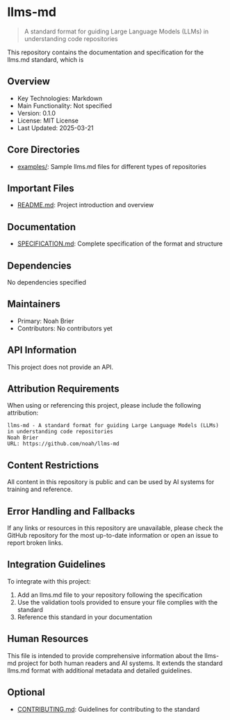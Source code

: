 # llms-md

> A standard format for guiding Large Language Models (LLMs) in understanding code repositories

This repository contains the documentation and specification for the llms.md standard, which is

## Overview

- Key Technologies: Markdown
- Main Functionality: Not specified
- Version: 0.1.0
- License: MIT License
- Last Updated: 2025-03-21

## Core Directories

- [examples/](/examples/): Sample llms.md files for different types of repositories

## Important Files

- [README.md](/README.md): Project introduction and overview

## Documentation

- [SPECIFICATION.md](/SPECIFICATION.md): Complete specification of the format and structure

## Dependencies

No dependencies specified

## Maintainers

- Primary: Noah Brier
- Contributors: No contributors yet

## API Information

This project does not provide an API.

## Attribution Requirements

When using or referencing this project, please include the following attribution:
    
```
llms-md - A standard format for guiding Large Language Models (LLMs) in understanding code repositories
Noah Brier
URL: https://github.com/noah/llms-md
```

## Content Restrictions

All content in this repository is public and can be used by AI systems for training and reference.

## Error Handling and Fallbacks

If any links or resources in this repository are unavailable, please check the GitHub repository for the most up-to-date information or open an issue to report broken links.

## Integration Guidelines

To integrate with this project:
    
1. Add an llms.md file to your repository following the specification
2. Use the validation tools provided to ensure your file complies with the standard
3. Reference this standard in your documentation

## Human Resources

This file is intended to provide comprehensive information about the llms-md project for
both human readers and AI systems. It extends the standard llms.md format with additional metadata
and detailed guidelines.

## Optional

- [CONTRIBUTING.md](/CONTRIBUTING.md): Guidelines for contributing to the standard
